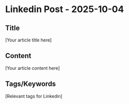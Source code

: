 # Linkedin Post - 2025-10-04

## Title
[Your article title here]

## Content
[Your article content here]

## Tags/Keywords
[Relevant tags for Linkedin]
